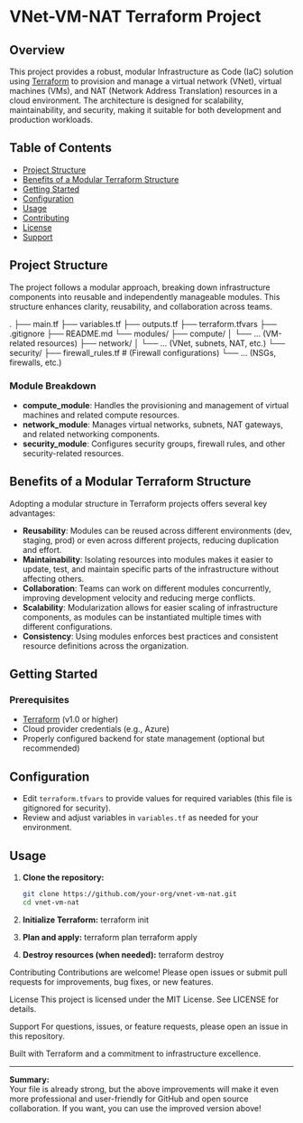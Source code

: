 # VNet-VM-NAT Terraform Project

## Overview

This project provides a robust, modular Infrastructure as Code (IaC) solution using [Terraform](https://www.terraform.io/) to provision and manage a virtual network (VNet), virtual machines (VMs), and NAT (Network Address Translation) resources in a cloud environment. The architecture is designed for scalability, maintainability, and security, making it suitable for both development and production workloads.

## Table of Contents

- [Project Structure](#project-structure)
- [Benefits of a Modular Terraform Structure](#benefits-of-a-modular-terraform-structure)
- [Getting Started](#getting-started)
- [Configuration](#configuration)
- [Usage](#usage)
- [Contributing](#contributing)
- [License](#license)
- [Support](#support)

## Project Structure

The project follows a modular approach, breaking down infrastructure components into reusable and independently manageable modules. This structure enhances clarity, reusability, and collaboration across teams.

.
├── main.tf 
├── variables.tf 
├── outputs.tf
├── terraform.tfvars
├── .gitignore
├── README.md 
└── modules/ 
   ├── compute/
   │    └── ... (VM-related resources)
   ├── network/ 
   │    └── ... (VNet, subnets, NAT, etc.) 
   └── security/ 
        ├── firewall_rules.tf  # (Firewall configurations)
        └── ... (NSGs, firewalls, etc.)

### Module Breakdown

- **compute_module**: Handles the provisioning and management of virtual machines and related compute resources.
- **network_module**: Manages virtual networks, subnets, NAT gateways, and related networking components.
- **security_module**: Configures security groups, firewall rules, and other security-related resources.

## Benefits of a Modular Terraform Structure

Adopting a modular structure in Terraform projects offers several key advantages:

- **Reusability**: Modules can be reused across different environments (dev, staging, prod) or even across different projects, reducing duplication and effort.
- **Maintainability**: Isolating resources into modules makes it easier to update, test, and maintain specific parts of the infrastructure without affecting others.
- **Collaboration**: Teams can work on different modules concurrently, improving development velocity and reducing merge conflicts.
- **Scalability**: Modularization allows for easier scaling of infrastructure components, as modules can be instantiated multiple times with different configurations.
- **Consistency**: Using modules enforces best practices and consistent resource definitions across the organization.

## Getting Started

### Prerequisites

- [Terraform](https://www.terraform.io/downloads.html) (v1.0 or higher)
- Cloud provider credentials (e.g., Azure)
- Properly configured backend for state management (optional but recommended)

## Configuration

- Edit `terraform.tfvars` to provide values for required variables (this file is gitignored for security).
- Review and adjust variables in `variables.tf` as needed for your environment.

## Usage

1. **Clone the repository:**
   ```sh
   git clone https://github.com/your-org/vnet-vm-nat.git
   cd vnet-vm-nat


2. **Initialize Terraform:**
terraform init
4. **Plan and apply:**
terraform plan
terraform apply

4. **Destroy resources (when needed):**
terraform destroy

Contributing
Contributions are welcome! Please open issues or submit pull requests for improvements, bug fixes, or new features.

License
This project is licensed under the MIT License. See LICENSE for details.

Support
For questions, issues, or feature requests, please open an issue in this repository.

Built with Terraform and a commitment to infrastructure excellence.

---

**Summary:**  
Your file is already strong, but the above improvements will make it even more professional and user-friendly for GitHub and open source collaboration. If you want, you can use the improved version above!

